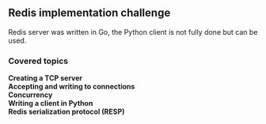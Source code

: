## Redis implementation challenge

Redis server was written in Go, the Python client is not fully done but can be used.

### Covered topics

**Creating a TCP server**  
**Accepting and writing to connections**  
**Concurrency**  
**Writing a client in Python**  
**Redis serialization protocol (RESP)**
